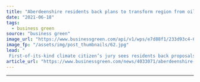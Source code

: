 ```yaml
---
title: "Aberdeenshire residents back plans to transform region from oil capital into clean energy hub"
date: "2021-06-18"
tags: 
  - business green
source: "business green"
image_url: "https://www.businessgreen.com/api/v1/wps/e7d88f1/233d93c4-6ccc-4d69-8a7e-156c0217d08b/7/aberdeen-new-185x114.jpg"
image_fp: "/assets/img/post_thumbnails/62.jpg"
lead: "
 First-of-its-kind climate citizen’s jury sees residents back proposals for Scottish region to become a 'centre of excellence' for clean energy ..."
article_url: "https://www.businessgreen.com/news/4033071/aberdeenshire-residents-plans-transform-region-oil-capital-clean-energy-hub"
---
```


---
